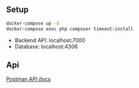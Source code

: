 ## Setup
```bash
docker-compose up -d
docker-compose exec php composer timeout:install
```
- Backend API: localhost:7000  
- Database: localhost:4306

## Api
[Postman API docs](https://documenter.getpostman.com/view/1537041/SW7UcWis?version=latest)
